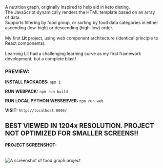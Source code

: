 A nutrition graph, originally inspired to help aid in keto dieting.<br/>
The JavaScript dynamically renders the HTML template based on an array of data.<br/>
Supports filtering by food group, or sorting by food data categories in either ascending (low-high) or descending (high-low) order.<br/>
<br/>
My first **Lit** project, using web component architecture (identical principle to React components).<br/>
<br/>
Learning Lit had a challenging learning curve as my first framework development, but a complete blast!

### PREVIEW:

**INSTALL PACKAGES:**
```npm i```

**RUN WEBPACK:**
```npm run build```

**RUN LOCAL PYTHON WEBSERVER:**
```npm run web```

**VISIT:**
```http://localhost:8000/```

## BEST VIEWED IN 1204x RESOLUTION. PROJECT NOT OPTIMIZED FOR SMALLER SCREENS!!

**PROJECT SCREENSHOT:**<br/><br/><br/>
<img src="../../blob/main/project-ss.png" alt="A screenshot of food graph project" />
